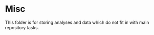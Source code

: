 # Misc

This folder is for storing analyses and data which do not fit in with main 
repository tasks. 
